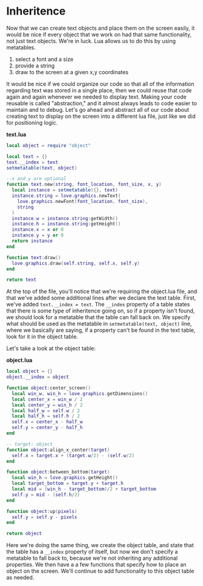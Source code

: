 # Inheritence

Now that we can create text objects and place them on the screen easily, it would be nice if every object that we work on had that same functionality, not just text objects.  We're in luck.  Lua allows us to do this by using metatables.

1. select a font and a size
2. provide a string
3. draw to the screen at a given x,y coordinates

It would be nice if we could organize our code so that all of the information regarding text was stored in a single place, then we could reuse that code again and again whenever we needed to display text.  Making your code reusable is called "abstraction," and it almost always leads to code easier to maintain and to debug.  Let's go ahead and abstract all of our code about creating text to display on the screen into a different lua file, just like we did for positioning logic.

**text.lua**
```lua
local object = require "object"

local text = {}
text.__index = text
setmetatable(text, object)

--x and y are optional
function text.new(string, font_location, font_size, x, y)
  local instance = setmetatable({}, text)
  instance.string = love.graphics.newText(
    love.graphics.newFont(font_location, font_size),
    string
  )
  instance.w = instance.string:getWidth()
  instance.h = instance.string:getHeight()
  instance.x = x or 0
  instance.y = y or 0
  return instance
end

function text:draw()
  love.graphics.draw(self.string, self.x, self.y)
end

return text
```

At the top of the file, you'll notice that we're requiring the object.lua file, and that we've added some additional lines after we declare the text table.  First, we've added `text.__index = text`. The `__index` property of a table states that there is some type of inheritence going on, so if a property isn't found, we should look for a metatable that the table can fall back on.  We specify what should be used as the metatable in `setmetatable(text, object)` line, where we basically are saying, if a property can't be found in the text table, look for it in the object table.

Let's take a look at the object table:

**object.lua**
```lua
local object = {}
object.__index = object

function object:center_screen()
  local win_w, win_h = love.graphics.getDimensions()
  local center_x = win_w / 2
  local center_y = win_h / 2
  local half_w = self.w / 2
  local half_h = self.h / 2
  self.x = center_x - half_w
  self.y = center_y - half_h
end

-- target: object
function object:align_x_center(target)
  self.x = target.x + (target.w/2) - (self.w/2)
end

function object:between_bottom(target)
  local win_h = love.graphics.getHeight()
  local target_bottom = target.y + target.h
  local mid = (win_h - target_bottom)/2 + target_bottom
  self.y = mid - (self.h/2)
end

function object:up(pixels)
  self.y = self.y - pixels
end

return object
```

Here we're doing the same thing, we create the object table, and state that the table has a `__index` property of itself, but now we don't specify a metatable to fall back to, because we're not inheriting any additional properties.  We then have a a few functions that specify how to place an object on the screen.  We'll continue to add functionality to this object table as needed.

